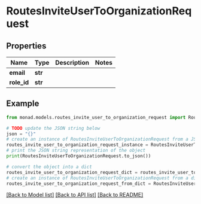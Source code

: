 # RoutesInviteUserToOrganizationRequest


## Properties

Name | Type | Description | Notes
------------ | ------------- | ------------- | -------------
**email** | **str** |  | 
**role_id** | **str** |  | 

## Example

```python
from monad.models.routes_invite_user_to_organization_request import RoutesInviteUserToOrganizationRequest

# TODO update the JSON string below
json = "{}"
# create an instance of RoutesInviteUserToOrganizationRequest from a JSON string
routes_invite_user_to_organization_request_instance = RoutesInviteUserToOrganizationRequest.from_json(json)
# print the JSON string representation of the object
print(RoutesInviteUserToOrganizationRequest.to_json())

# convert the object into a dict
routes_invite_user_to_organization_request_dict = routes_invite_user_to_organization_request_instance.to_dict()
# create an instance of RoutesInviteUserToOrganizationRequest from a dict
routes_invite_user_to_organization_request_from_dict = RoutesInviteUserToOrganizationRequest.from_dict(routes_invite_user_to_organization_request_dict)
```
[[Back to Model list]](../README.md#documentation-for-models) [[Back to API list]](../README.md#documentation-for-api-endpoints) [[Back to README]](../README.md)


